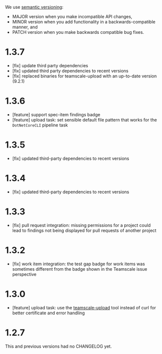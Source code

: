We use [semantic versioning](http://semver.org/):

- MAJOR version when you make incompatible API changes,
- MINOR version when you add functionality in a backwards-compatible manner, and
- PATCH version when you make backwards compatible bug fixes.

# 1.3.7

- [fix] update third party dependencies
- [fix] updated third party dependencies to recent versions
- [fix] replaced binaries for teamscale-upload with an up-to-date version (9.2.1) 

# 1.3.6

- [feature] support spec-item findings badge
- [feature] upload task: set sensible default file pattern that works for the `DotNetCoreCLI` pipeline task

# 1.3.5
- [fix] updated third-party dependencies to recent versions

# 1.3.4
- [fix] updated third-party dependencies to recent versions

# 1.3.3
- [fix] pull request integration: missing permissions for a project could lead to findings not being displayed for pull requests of another project

# 1.3.2
- [fix] work item integration: the test gap badge for work items was sometimes different from the badge shown in the Teamscale issue perspective

# 1.3.0

- [feature] upload task: use the [teamscale-upload](https://github.com/cqse/teamscale-upload) tool instead of curl for better certificate and error handling

# 1.2.7

This and previous versions had no CHANGELOG yet.


